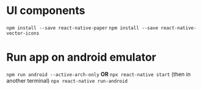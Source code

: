 # UI components
`npm install --save react-native-paper`
`npm install --save react-native-vector-icons`

# Run app on android emulator
`npm run android --active-arch-only`
**OR**
`npx react-native start` (then in another terminal) `npx react-native run-android`